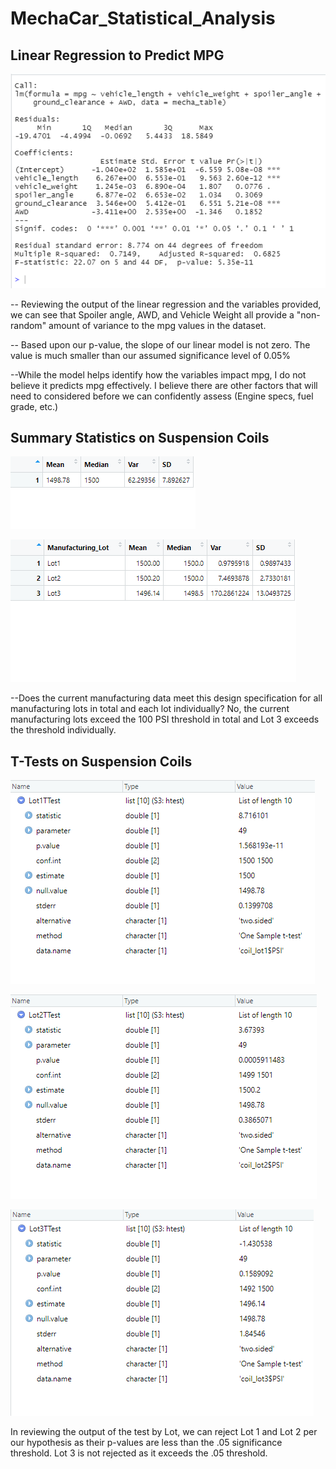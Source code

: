 # MechaCar_Statistical_Analysis


## Linear Regression to Predict MPG
![MPG Analysis](https://github.com/taxcollecter/MechaCar_Statistical_Analysis/blob/72bacb7f5d1c2fd8140ad587b97e28879dcbd969/Resources/Deliverable1.png)

-- Reviewing the output of the linear regression and the variables provided, we can see that Spoiler angle, AWD, and Vehicle Weight all provide a "non-random" amount of variance to the mpg values in the dataset.

-- Based upon our p-value, the slope of our linear model is not zero. The value is much smaller than our assumed significance level of 0.05% 

--While the model helps identify how the variables impact mpg, I do not believe it predicts mpg effectively. I believe there are other factors that will need to considered before we can confidently assess (Engine specs, fuel grade, etc.)

## Summary Statistics on Suspension Coils
![PSI Summary](https://github.com/taxcollecter/MechaCar_Statistical_Analysis/blob/30482ecf3870b2e812732748054145e5187228ad/Resources/Deliverable2Summary.png)

![PSI by Lot](https://github.com/taxcollecter/MechaCar_Statistical_Analysis/blob/e49cd2d85f888e88d1ea2c91ee54e08b1b2cad6a/Resources/Deliverable2Lot.png)

--Does the current manufacturing data meet this design specification for all manufacturing lots in total and each lot individually?
No, the current manufacturing lots exceed the 100 PSI threshold in total and Lot 3 exceeds the threshold individually. 

## T-Tests on Suspension Coils
![Lot1 T-Test](https://github.com/taxcollecter/MechaCar_Statistical_Analysis/blob/7d33fc78fc07f0ef590ca1a69861a0c3f311d9ac/Resources/TestTestLot1.png)

![Lot2 T-Test](https://github.com/taxcollecter/MechaCar_Statistical_Analysis/blob/7d33fc78fc07f0ef590ca1a69861a0c3f311d9ac/Resources/TestTestLot2.png)

![Lot3 T-Test](https://github.com/taxcollecter/MechaCar_Statistical_Analysis/blob/7d33fc78fc07f0ef590ca1a69861a0c3f311d9ac/Resources/TestTestLot3.png)

In reviewing the output of the test by Lot, we can reject Lot 1 and Lot 2 per our hypothesis as their p-values are less than the .05 significance threshold. Lot 3 is not rejected as it exceeds the .05 threshold. 
